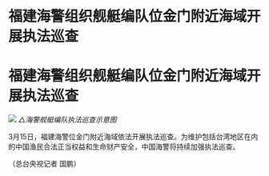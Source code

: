 # 福建海警组织舰艇编队位金门附近海域开展执法巡查

# 福建海警组织舰艇编队位金门附近海域开展执法巡查

![](https://inews.gtimg.com/om_bt/OXrvERvS33Aje7lLH0oW_HGJChhufjo8USbFFVzLa4GZIAA/1000)
_△海警舰艇编队执法巡查示意图_

3月15日，福建海警位金门附近海域依法开展执法巡查。为维护包括台湾地区在内的中国渔民合法正当权益和生命财产安全，中国海警将持续加强执法巡查。

（总台央视记者 国鹏）

